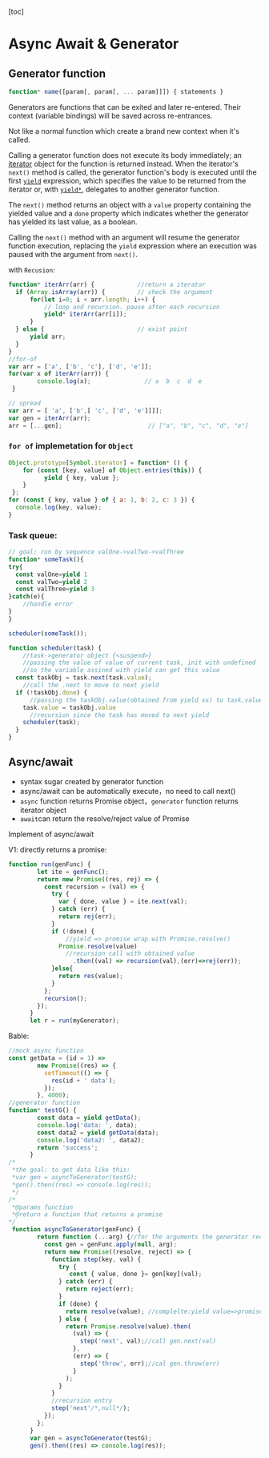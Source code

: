 [toc]

# Async Await & Generator

## Generator function

```js
function* name([param[, param[, ... param]]]) { statements }
```

Generators are functions that can be exited and later re-entered. Their context (variable bindings) will be saved across re-entrances.

Not like a normal function which create a brand new context when it's called.

Calling a generator function does not execute its body immediately; an [iterator](https://developer.mozilla.org/en-US/docs/Web/JavaScript/Reference/Iteration_protocols#iterator) object for the function is returned instead. When the iterator's `next()` method is called, the generator function's body is executed until the first [`yield`](https://developer.mozilla.org/en-US/docs/Web/JavaScript/Reference/Operators/yield) expression, which specifies the value to be returned from the iterator or, with [`yield*`](https://developer.mozilla.org/en-US/docs/Web/JavaScript/Reference/Operators/yield*), delegates to another generator function. 

The `next()` method returns an object with a `value` property containing the yielded value and a `done` property which indicates whether the generator has yielded its last value, as a boolean. 

Calling the `next()` method with an argument will resume the generator function execution, replacing the `yield` expression where an execution was paused with the argument from `next()`.

with `Recusion`:

```js
function* iterArr(arr) {            //return a iterator
  if (Array.isArray(arr)) {         // check the argument
      for(let i=0; i < arr.length; i++) {
          // loop and recursion. pause after each recursion
          yield* iterArr(arr[i]);   
      }
  } else {                          // exist point    
      yield arr;
  }
}
//for-of 
var arr = ['a', ['b', 'c'], ['d', 'e']];
for(var x of iterArr(arr)) {
        console.log(x);               // a  b  c  d  e
 }

// spread
var arr = [ 'a', ['b',[ 'c', ['d', 'e']]]];
var gen = iterArr(arr);
arr = [...gen];                        // ["a", "b", "c", "d", "e"]
```

### `for of`  implemetation for `Object` 

```js
Object.prototype[Symbol.iterator] = function* () {
    for (const [key, value] of Object.entries(this)) {
          yield { key, value };
    }
 };
for (const { key, value } of { a: 1, b: 2, c: 3 }) {
  console.log(key, value);
}
```

### Task queue:

```js
// goal: run by sequence valOne->valTwo->valThree
function* someTask(){
try{
  const valOne=yield 1
  const valTwo=yield 2
  const valThree=yield 3
}catch(e){
    //handle error
}
}

scheduler(someTask());

function scheduler(task) {
    //task->generator object {<suspend>}
    //passing the value of value of current task, init with undefined
    //so the variable assined with yield can get this value
  const taskObj = task.next(task.value);
    //call the .next to move to next yield
  if (!taskObj.done) {
      //passing the taskObj.value(obtained from yield xx) to task.value
    task.value = taskObj.value
      //recursion since the task has moved to next yield
    scheduler(task);
  }
}
```



## Async/await

- syntax sugar created by generator function
- async/await can be automatically execute，no need to call next()
- `async` function returns Promise object，`generator` function returns iterator object
- `await`can return the resolve/reject value of Promise

Implement of async/await

V1: directly returns a promise:

```js
function run(genFunc) {
        let ite = genFunc();
        return new Promise((res, rej) => {
          const recursion = (val) => {
            try {
              var { done, value } = ite.next(val);
            } catch (err) {
              return rej(err);
            }
            if (!done) {
                //yield => promise wrap with Promise.resolve()
              Promise.resolve(value)
                //recursion call with obtained value
                  .then((val) => recursion(val),(err)=>rej(err));
            }else{
              return res(value);
            }
          };
          recursion();
        });
      }
      let r = run(myGenerator);
```

Bable:

```js
//mock async function
const getData = (id = 1) =>
        new Promise((res) => {
          setTimeout(() => {
            res(id + ' data');
          });
        }, 4000);
//generator function
function* testG() {
        const data = yield getData();
        console.log('data: ', data);
        const data2 = yield getData(data);
        console.log('data2: ', data2);
        return 'success';
      }
/*
 *the goal: to get data like this: 
 *var gen = asyncToGenerator(testG); 
 *gen().then((res) => console.log(res));
 */
/*
 *@params function 
 *@return a function that returns a promise
*/
 function asyncToGenerator(genFunc) {
        return function (...arg) {//for the arguments the generator recieves
          const gen = genFunc.apply(null, arg);
          return new Promise((resolve, reject) => {
            function step(key, val) {
              try {
                 const { value, done }= gen[key](val); 
              } catch (err) {
                return reject(err);
              }
              if (done) {
                return resolve(value); //complelte:yield value=>promise resolve(value)
              } else {
                return Promise.resolve(value).then(
                  (val) => {
                    step('next', val);//call gen.next(val)
                  },
                  (err) => {
                    step('throw', err);//cal gen.throw(err)
                  }
                );
              }
            }
            //recursion entry
            step('next'/*,null*/);
          });
        };
      }
      var gen = asyncToGenerator(testG);
      gen().then((res) => console.log(res));
```

